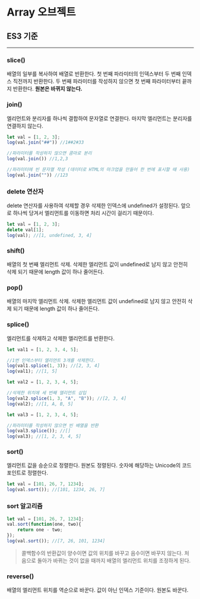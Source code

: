 # Array 오브젝트

## ES3 기준

---

### slice()

배열의 일부를 복사하여 배열로 반환한다. 첫 번째 파라미터의 인덱스부터 두 번째 인덱스 직전까지 반환한다. 두 번째 파라미터를 작성하지 않으면 첫 번째 파라미터부터 끝까지 반환한다. **원본은 바뀌지 않는다.**

### join()

엘리먼트와 분리자를 하나씩 결합하여 문자열로 연결한다. 마지막 엘리먼트는 분리자를 연결하지 않는다.

```jsx
let val = [1, 2, 3];
log(val.join("##")) //1##2#33

//파라미터를 작성하지 않으면 콤마로 분리
log(val.join()) //1,2,3

//파라미터에 빈 문자열 작성 (데이터로 HTML의 마크업을 만들어 한 번에 표시할 때 사용)
log(val.join("")) //123
```

### delete 연산자

delete 연산자를 사용하여 삭제할 경우 삭제한 인덱스에 undefined가 설정된다. 앞으로 하나씩 당겨서 엘리먼트를 이동하면 처리 시간이 걸리기 때문이다.

```jsx
let val = [1, 2, 3];
delete val[1];
log(val); //[1, undefined, 3, 4]
```

### shift()

배열의 첫 번째 엘리먼트 삭제. 삭제한 엘리먼트 값이 undefined로 남지 않고 안전히 삭제 되기 때문에 length 값이 하나 줄어든다.

### pop()

배열의 마지막 엘리먼트 삭제. 삭제한 엘리먼트 값이 undefined로 남지 않고 안전히 삭제 되기 때문에 length 값이 하나 줄어든다.

### splice()

엘리먼트를 삭제하고 삭제한 엘리먼트를 반환한다.

```jsx
let val1 = [1, 2, 3, 4, 5];

//1번 인덱스부터 엘리먼트 3개를 삭제한다.
log(val1.splice(1, 3)); //[2, 3, 4]
log(val1); //[1, 5]

let val2 = [1, 2, 3, 4, 5];

//삭제한 위치에 세 번째 엘리먼트 삽입
log(val2.splice(1, 3, "A", "B")); //[2, 3, 4]
log(val2); //[1, A, B, 5]

let val3 = [1, 2, 3, 4, 5];

//파라미터를 작성하지 않으면 빈 배열을 반환
log(val3.splice()); //[]
log(val3); //[1, 2, 3, 4, 5]
```

### sort()

엘리먼트 값을 승순으로 정렬한다. 원본도 정렬된다. 숫자에 해당하는 Unicode의 코드 포인트로 정렬한다.

```jsx
let val = [101, 26, 7, 1234];
log(val.sort()); //[101, 1234, 26, 7]
```

### sort 알고리즘

```jsx
let val = [101, 26, 7, 1234];
val.sort(function(one, two){
	return one - two;
});
log(val.sort()); //[7, 26, 101, 1234]
```

> 콜백함수의 반환값이 양수이면 값의 위치를 바꾸고 음수이면 바꾸지 않는다. 처음으로 돌아가 바뀌는 것이 없을 때까지 배열의 엘리먼트 위치를 조정하게 된다.
> 

### reverse()

배열의 엘리먼트 위치를 역순으로 바꾼다. 값이 아닌 인덱스 기준이다. 원본도 바꾼다.